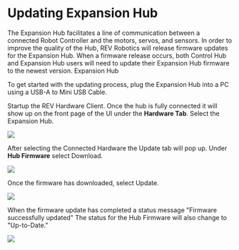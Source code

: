 # Updating Expansion Hub

The Expansion Hub facilitates a line of communication between a connected Robot Controller and the motors, servos, and sensors. In order to improve the quality of the Hub, REV Robotics will release firmware updates for the Expansion Hub. When a firmware release occurs, both Control Hub and Expansion Hub users will need to update their Expansion Hub firmware to the newest version. Expansion Hub 

To get started with the updating process, plug the Expansion Hub into a PC using a USB-A to Mini USB Cable. 

Startup the REV Hardware Client. Once the hub is fully connected it will show up on the front page of the UI under the **Hardware Tab**. Select the Expansion Hub. 

![](../.gitbook/assets/eh-firmware-open-page.svg)

After selecting the Connected Hardware the Update tab will pop up.  Under **Hub Firmware** select Download.

![](../.gitbook/assets/eh-firmware-download.svg)

Once the firmware has downloaded, select Update. 

![](../.gitbook/assets/eh-firmware-update.svg)

When the firmware update has completed a status message "Firmware successfully updated" The status for the Hub Firmware will also change to "Up-to-Date."

![](../.gitbook/assets/eh-firmware-complete.svg)




